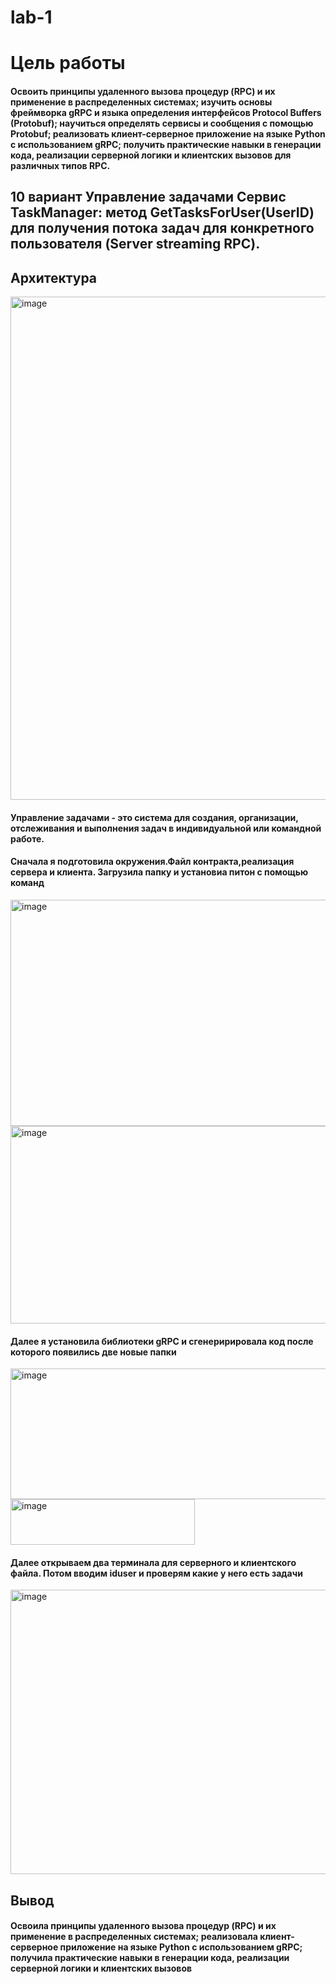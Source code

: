 # lab-1
#  Цель работы

#### Освоить принципы удаленного вызова процедур (RPC) и их применение в распределенных системах;  изучить основы фреймворка gRPC и языка определения интерфейсов Protocol Buffers (Protobuf); научиться определять сервисы и сообщения с помощью Protobuf; реализовать клиент-серверное приложение на языке Python с использованием gRPC; получить практические навыки в генерации кода, реализации серверной логики и клиентских вызовов для различных типов RPC.

## 10 вариант Управление задачами Сервис TaskManager: метод GetTasksForUser(UserID) для получения потока задач для конкретного пользователя (Server streaming RPC).
## Архитектура
<img width="765" height="805" alt="image" src="https://github.com/user-attachments/assets/6a822154-bd2e-446a-8a9c-f4a101d76c47" />


#### Управление задачами - это система для создания, организации, отслеживания и выполнения задач в индивидуальной или командной работе.
#### Сначала я подготовила окружения.Файл контракта,реализация сервера и клиента. Загрузила папку и установиа питон с помощью команд

<img width="1142" height="362" alt="image" src="https://github.com/user-attachments/assets/fb81f0e3-e1ae-47f5-8e4d-8834fcff064b" />
<img width="1156" height="316" alt="image" src="https://github.com/user-attachments/assets/344c8860-8295-465a-b39c-74b5dd5ffdea" />

#### Далее я установила библиотеки gRPC и сгенеририровала код после которого появились две новые папки

<img width="1211" height="209" alt="image" src="https://github.com/user-attachments/assets/5971e389-d314-4372-aa52-47cbcf97000d" />
<img width="295" height="73" alt="image" src="https://github.com/user-attachments/assets/9ebbca4e-7ff7-4a9c-9049-fa03bc01b8e6" />

#### Далее открываем два терминала для серверного и клиентского файла. Потом вводим iduser и проверям какие у него есть задачи

<img width="1349" height="455" alt="image" src="https://github.com/user-attachments/assets/f0a16abd-93fd-45de-9b78-34e0ebdc1e77" />

## Вывод

#### Освоила принципы удаленного вызова процедур (RPC) и их применение в распределенных системах; реализовала клиент-серверное приложение на языке Python с использованием gRPC; получила практические навыки в генерации кода, реализации серверной логики и клиентских вызовов 






